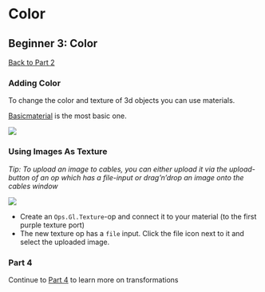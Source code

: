 # Color

## Beginner 3: Color

[Back to Part 2](../beginner2_transformations/beginner2_transformations)

### Adding Color

To change the color and texture of 3d objects you can use materials.

[Basicmaterial](https://cables.gl/op/Ops.Gl.Shader.BasicMaterial_v3) is the most basic one.

![](img/beginner3_color_basic_material_tweak_color.gif)

### Using Images As Texture

_Tip: To upload an image to cables, you can either upload it via the upload-button of an op which has a file-input or drag’n’drop an image onto the cables window_

![](img/beginner3_color_basic_material_load_texture.gif)

* Create an `Ops.Gl.Texture`-op and connect it to your material \(to the first purple texture port\)
* The new texture op has a `file` input. Click the file icon next to it and select the uploaded image.

### Part 4

Continue to [Part 4](../beginner4_more_transformations/beginner4_more_transformations) to learn more on transformations

